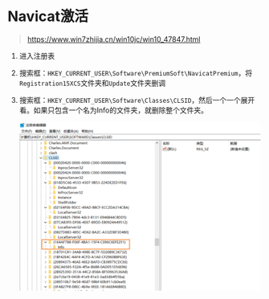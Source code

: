 # Navicat激活

> https://www.win7zhijia.cn/win10jc/win10_47847.html

1. 进入注册表

2. 搜索框：```HKEY_CURRENT_USER\Software\PremiumSoft\NavicatPremium```，将```Registration15XCS```文件夹和```Update```文件夹删调

3. 搜索框：```HKEY_CURRENT_USER\Software\Classes\CLSID```，然后一个一个展开看。如果只包含一个名为Info的文件夹，就删除整个文件夹。

   ![image-20221224230651309](assets/image-20221224230651309.png)

